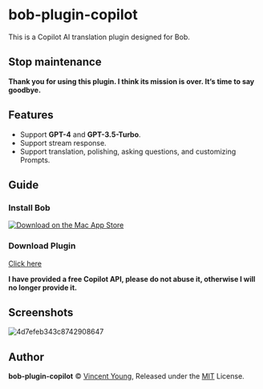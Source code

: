 # bob-plugin-copilot
This is a Copilot AI translation plugin designed for Bob.

## Stop maintenance
**Thank you for using this plugin. I think its mission is over. It‘s time to say goodbye.**

## Features
- Support **GPT-4** and **GPT-3.5-Turbo**.
- Support stream response.
- Support translation, polishing, asking questions, and customizing Prompts.

## Guide
### Install Bob
[![Download on the Mac App Store](https://cdn.ripperhe.com/oss/master/2022/0626/Download_on_the_Mac_App_Store_Badge_US-UK_RGB_blk_092917.svg)](https://apps.apple.com/cn/app/id1630034110#?platform=mac)

### Download Plugin
[Click here](https://github.com/missuo/bob-plugin-copilot/releases)

**I have provided a free Copilot API, please do not abuse it, otherwise I will no longer provide it.**

## Screenshots
![4d7efeb343c8742908647](https://missuo.ru/file/4d7efeb343c8742908647.png)

## Author
**bob-plugin-copilot** © [Vincent Young](https://github.com/missuo), Released under the [MIT](./LICENSE) License.<br>
